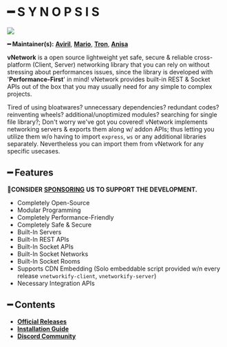 # ━ S Y N O P S I S

![](https://cdn.discordapp.com/attachments/867657575725269003/907028708823539712/vStudio.png)

**━ Maintainer(s):** [**Aviril**](https://github.com/Aviril), [**Mario**](https://github.com/OvileAmriam), [**Tron**](https://github.com/OvileAmriam), [**Anisa**](https://github.com/Anisa-Nur)

**vNetwork** is a open source lightweight yet safe, secure & reliable cross-platform (Client, Server) networking library that you can rely on without stressing about performances issues, since the library is developed with '**Performance-First**' in mind! vNetwork provides built-in REST & Socket APIs out of the box that you may usually need for any simple to complex projects.

Tired of using bloatwares? unnecessary dependencies? redundant codes? reinventing wheels? additional/unoptimized modules? searching for single file library?; Don't worry we've got you covered! vNetwork implements networking servers & exports them along w/ addon APIs; thus letting you utilize them w/o having to import `express`, `ws` or any additional libraries separately. Nevertheless you can import them from vNetwork for any specific usecases.

## ━ Features

💎**CONSIDER** [**SPONSORING**](https://ko-fi.com/ovStudio) **US TO SUPPORT THE DEVELOPMENT.**

* Completely Open-Source
* Modular Programming
* Completely Performance-Friendly
* Completely Safe & Secure
* Built-In Servers
* Built-In REST APIs
* Built-In Socket APIs
* Built-In Socket Networks
* Built-In Socket Rooms
* Supports CDN Embedding (Solo embeddable script provided w/n every release `vnetworkify-client`, `vnetworkify-server`)
* Necessary Integration APIs

## ━ Contents

* [**Official Releases**](https://github.com/ov-studio/vNetwork/releases)
* [**Installation Guide**](https://github.com/ov-studio/vNetwork/wiki)
* [**Discord Community**](http://discord.gg/sVCnxPW)
